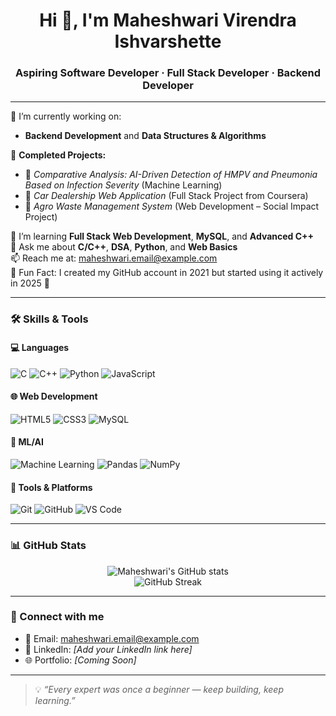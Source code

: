 <h1 align="center">Hi 👋, I'm Maheshwari Virendra Ishvarshette</h1>
<h3 align="center">Aspiring Software Developer · Full Stack Developer · Backend Developer</h3>

---

🔭 I’m currently working on:
- **Backend Development** and **Data Structures & Algorithms**

🧠 **Completed Projects:**
- 🧠 *Comparative Analysis: AI-Driven Detection of HMPV and Pneumonia Based on Infection Severity* (Machine Learning)
- 🚗 *Car Dealership Web Application* (Full Stack Project from Coursera)
- 🌿 *Agro Waste Management System* (Web Development – Social Impact Project)

🌱 I’m learning **Full Stack Web Development**, **MySQL**, and **Advanced C++**  
💬 Ask me about **C/C++**, **DSA**, **Python**, and **Web Basics**  
📫 Reach me at: maheshwari.email@example.com  
📁 Fun Fact: I created my GitHub account in 2021 but started using it actively in 2025 🚀  

---

### 🛠️ Skills & Tools

#### 💻 Languages
![C](https://img.shields.io/badge/C-00599C?style=flat&logo=c&logoColor=white)
![C++](https://img.shields.io/badge/C++-00599C?style=flat&logo=cplusplus&logoColor=white)
![Python](https://img.shields.io/badge/Python-3776AB?style=flat&logo=python&logoColor=white)
![JavaScript](https://img.shields.io/badge/JavaScript-F7DF1E?style=flat&logo=javascript&logoColor=black)

#### 🌐 Web Development
![HTML5](https://img.shields.io/badge/HTML5-E34F26?style=flat&logo=html5&logoColor=white)
![CSS3](https://img.shields.io/badge/CSS3-1572B6?style=flat&logo=css3&logoColor=white)
![MySQL](https://img.shields.io/badge/MySQL-4479A1?style=flat&logo=mysql&logoColor=white)

#### 🤖 ML/AI
![Machine Learning](https://img.shields.io/badge/Machine%20Learning-black?style=flat&logo=scikit-learn&logoColor=orange)
![Pandas](https://img.shields.io/badge/Pandas-150458?style=flat&logo=pandas&logoColor=white)
![NumPy](https://img.shields.io/badge/Numpy-013243?style=flat&logo=numpy&logoColor=white)

#### 🧰 Tools & Platforms
![Git](https://img.shields.io/badge/Git-F05032?style=flat&logo=git&logoColor=white)
![GitHub](https://img.shields.io/badge/GitHub-181717?style=flat&logo=github&logoColor=white)
![VS Code](https://img.shields.io/badge/VS%20Code-007ACC?style=flat&logo=visual-studio-code&logoColor=white)

---

### 📊 GitHub Stats
<p align="center">
  <img src="https://github-readme-stats.vercel.app/api?username=Mahii97&show_icons=true&theme=tokyonight" alt="Maheshwari's GitHub stats" />
  <br/>
  <img src="https://github-readme-streak-stats.herokuapp.com/?user=Mahii97&theme=tokyonight" alt="GitHub Streak"/>
</p>

---

### 🔗 Connect with me

- 📧 Email: maheshwari.email@example.com  
- 💼 LinkedIn: *[Add your LinkedIn link here]*  
- 🌐 Portfolio: *[Coming Soon]*

---

> 💡 *“Every expert was once a beginner — keep building, keep learning.”*
